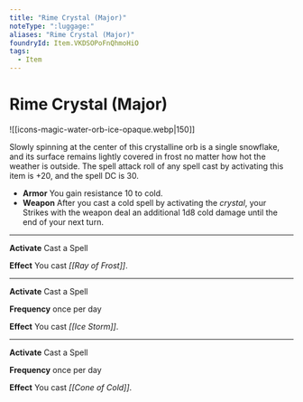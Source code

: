 ```yaml
---
title: "Rime Crystal (Major)"
noteType: ":luggage:"
aliases: "Rime Crystal (Major)"
foundryId: Item.VKDSOPoFnQhmoHiO
tags:
  - Item
---
```


# Rime Crystal (Major)
![[icons-magic-water-orb-ice-opaque.webp|150]]

Slowly spinning at the center of this crystalline orb is a single snowflake, and its surface remains lightly covered in frost no matter how hot the weather is outside. The spell attack roll of any spell cast by activating this item is +20, and the spell DC is 30.

*   **Armor** You gain resistance 10 to cold.
*   **Weapon** After you cast a cold spell by activating the _crystal_, your Strikes with the weapon deal an additional 1d8 cold damage until the end of your next turn.

* * *

**Activate** Cast a Spell

**Effect** You cast _[[Ray of Frost]]_.

* * *

**Activate** Cast a Spell

**Frequency** once per day

**Effect** You cast _[[Ice Storm]]_.

* * *

**Activate** Cast a Spell

**Frequency** once per day

**Effect** You cast _[[Cone of Cold]]_.
